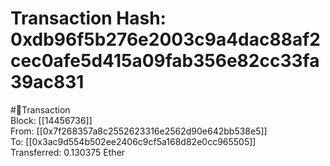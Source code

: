 
Transaction Hash: 0xdb96f5b276e2003c9a4dac88af2cec0afe5d415a09fab356e82cc33fa39ac831
====================================================================================
  
#💸Transaction  
Block: [[14456736]]  
From: [[0x7f268357a8c2552623316e2562d90e642bb538e5]]  
To: [[0x3ac9d554b502ee2406c9cf5a168d82e0cc965505]]  
Transferred: 0.130375 Ether